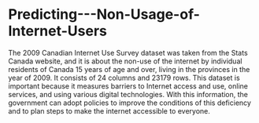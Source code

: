 # Predicting---Non-Usage-of-Internet-Users

The 2009 Canadian Internet Use Survey dataset was taken from the Stats Canada website, 
and it is about the non-use of the internet by individual residents of Canada 15 years of age and over,
living in the provinces in the year of 2009. It consists of 24 columns and 23179 rows. 
This dataset is important because it measures barriers to Internet access and use, online services, 
and using various digital technologies. With this information, 
the government can adopt policies to improve the conditions of this deficiency and to plan steps to make the internet accessible to everyone.

